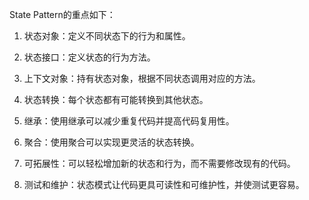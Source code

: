 

State Pattern的重点如下：

1. 状态对象：定义不同状态下的行为和属性。

2. 状态接口：定义状态的行为方法。

3. 上下文对象：持有状态对象，根据不同状态调用对应的方法。

4. 状态转换：每个状态都有可能转换到其他状态。

5. 继承：使用继承可以减少重复代码并提高代码复用性。

6. 聚合：使用聚合可以实现更灵活的状态转换。

7. 可拓展性：可以轻松增加新的状态和行为，而不需要修改现有的代码。

8. 测试和维护：状态模式让代码更具可读性和可维护性，并使测试更容易。